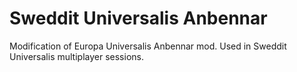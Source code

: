 # Sweddit Universalis Anbennar
Modification of Europa Universalis Anbennar mod. Used in Sweddit Universalis multiplayer sessions.

